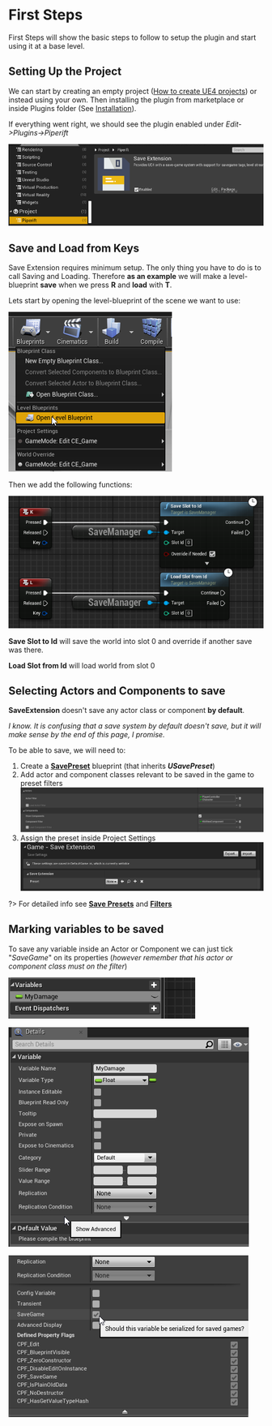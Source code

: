 # First Steps

First Steps will show the basic steps to follow to setup the plugin and start using it at a base level.

## Setting Up the Project

We can start by creating an empty project ([How to create UE4 projects](https://docs.unrealengine.com/en-US/Engine/Basics/Projects/Browser)) or instead using your own. Then installing the plugin from marketplace or inside Plugins folder (See [Installation](installation.md)).

If everything went right, we should see the plugin enabled under *Edit->Plugins->Piperift*

![Plugin Enabled](img/plugin_enabled.png)

## Save and Load from Keys

Save Extension requires minimum setup. The only thing you have to do is to call Saving and Loading. Therefore **as an example** we will make a level-blueprint **save** when we press **R** and **load** with **T**.

Lets start by opening the level-blueprint of the scene we want to use:

![Open Levelscript](img/open_levelscript.png)



Then we add the following functions:

![Save & Load](img/levelscript_load_save.png)

**Save Slot to Id** will save the world into slot 0 and override if another save was there.

**Load Slot from Id** will load world from slot 0

## Selecting Actors and Components to save

**SaveExtension** doesn't save any actor class or component **by default**.

*I  know. It is confusing that a save system by default doesn't save, but it will make sense by the end of this page, I promise.*

To be able to save, we will need to:

1. Create a [**SavePreset**](presets.md) blueprint (that inherits ***USavePreset***)
2. Add actor and component classes relevant to be saved in the game to preset filters
   ![Filters](img/example-filters.png)
3. Assign the preset inside Project Settings
   ![Assign Preset](img/default-preset.png)

?> For detailed info see [**Save Presets**](presets.md) and [**Filters**](filters.md)

## Marking variables to be saved

To save any variable inside an Actor or Component we can just tick "*SaveGame*" on its properties (*however remember that his actor or component class must on the filter*)

![A simple Variable](img/variable.png)

![Variable Properties](img/variable_properties.png)

![Save Game](img/variable_properties_savegame.png)